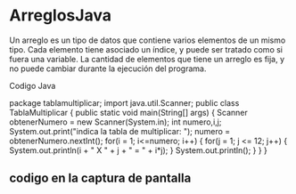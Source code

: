 # ArreglosJava
Un arreglo es un tipo de datos que contiene varios elementos de un mismo tipo. Cada elemento tiene asociado un índice, y puede ser tratado como si fuera una variable. La cantidad de elementos que tiene un arreglo es fija, y no puede cambiar durante la ejecución del programa.




Codigo Java 

package tablamultiplicar;
import java.util.Scanner;
public class TablaMultiplicar {
public static void main(String[] args) {
        Scanner obtenerNumero = new Scanner(System.in);
        int numero,i,j;
         System.out.print("indica la tabla de multiplicar: ");
        numero = obtenerNumero.nextInt();
         for(i = 1; i<=numero; i++)
        {
            for(j = 1; j <= 12; j++)
            {
                System.out.println(i + " X " + j + " = " + i*j);
            }
            System.out.println();
        }
    }
}


## codigo en la captura de pantalla
